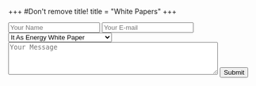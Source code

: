 +++
#Don't remove title!
title = "White Papers"
+++

<form id="contact-form" action="//formspree.io/info@greenitglobe.com" method="POST" class="col-md-6">
    <input type="hidden" name="_next" value="/thank-you" />
    <input type="hidden" name="_subject" value="Message from Green IT Globe" />
    <input type="text" name="_gotcha" style="display:none" />
    <input type="text" name="name" placeholder="Your Name" class="form-control">
    <input type="email" name="_replyto" placeholder="Your E-mail" class="form-control">
    <select name="White_paper" class="form-control">
	    <option> It As Energy White Paper</option>
	    <option>Our Storage Layer White Paper</option>
  	</select>
    <textarea rows="4" cols="50" name="message" placeholder="Your Message" class="form-control"></textarea> 
    <button  type="submit" value="Send" class="btn btn-success">Submit</button>
</form>